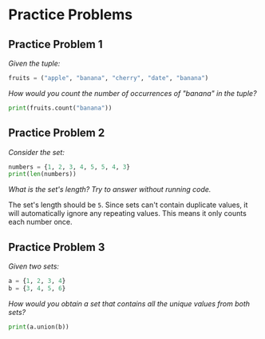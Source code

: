 # Practice Problems

## Practice Problem 1
*Given the tuple:*

```python
fruits = ("apple", "banana", "cherry", "date", "banana")
```

*How would you count the number of occurrences of "banana" in the tuple?*

```python
print(fruits.count("banana"))
```

## Practice Problem 2
*Consider the set:*

```python
numbers = {1, 2, 3, 4, 5, 5, 4, 3}
print(len(numbers))
```

*What is the set's length? Try to answer without running code.*

The set's length should be `5`. Since sets can't contain duplicate values, it will automatically ignore any repeating values. This means it only counts each number once.

## Practice Problem 3
*Given two sets:*

```python
a = {1, 2, 3, 4}
b = {3, 4, 5, 6}
```

*How would you obtain a set that contains all the unique values from both sets?*

```python
print(a.union(b))
```